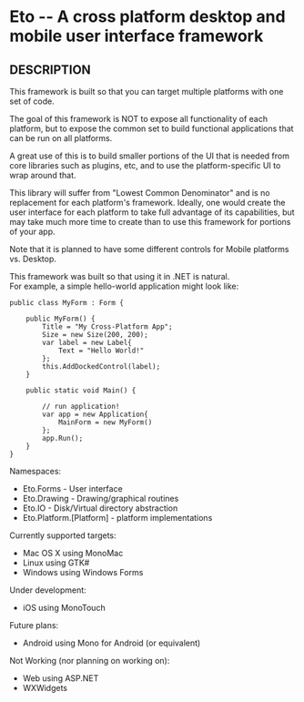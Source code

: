 Eto -- A cross platform desktop and mobile user interface framework
===================================================================

## DESCRIPTION

This framework is built so that you can target multiple platforms with one set of code.

The goal of this framework is NOT to expose all functionality of each platform, but to expose
the common set to build functional applications that can be run on all platforms.

A great use of this is to build smaller portions of the UI that is needed from core libraries
such as plugins, etc, and to use the platform-specific UI to wrap around that.

This library will suffer from "Lowest Common Denominator" and is no replacement for each
platform's framework.  Ideally, one would create the user interface for each platform to take 
full advantage of its capabilities, but may take much more time to create than to use this 
framework for portions of your app.

Note that it is planned to have some different controls for Mobile platforms vs. Desktop.

This framework was built so that using it in .NET is natural.  
For example, a simple hello-world application might look like:

	public class MyForm : Form {
	
		public MyForm() {
			Title = "My Cross-Platform App";
			Size = new Size(200, 200);
			var label = new Label{
				Text = "Hello World!"
			};
			this.AddDockedControl(label);
		}
		
		public static void Main() {
		
			// run application!	
			var app = new Application{
				MainForm = new MyForm()
			};
			app.Run();
		}
	}


Namespaces:

* Eto.Forms - User interface 
* Eto.Drawing - Drawing/graphical routines
* Eto.IO - Disk/Virtual directory abstraction
* Eto.Platform.[Platform] - platform implementations

Currently supported targets:

* Mac OS X using MonoMac
* Linux using GTK#
* Windows using Windows Forms
	
Under development:

* iOS using MonoTouch
	
Future plans:

* Android using Mono for Android (or equivalent)

Not Working (nor planning on working on):

* Web using ASP.NET
* WXWidgets
